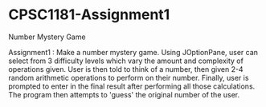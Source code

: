 # CPSC1181-Assignment1
Number Mystery Game

Assignment1 : Make a number mystery game. Using JOptionPane, user can select from 3 difficulty levels which vary the amount and complexity of operations given. User is then told to think of a number, then given 2-4 random arithmetic operations to perform on their number. Finally, user is prompted to enter in the final result after performing all those calculations. The program then attempts to 'guess' the original number of the user.
